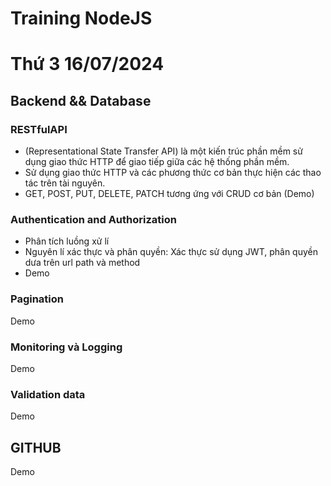 # Training NodeJS

# Thứ 3 16/07/2024

## Backend && Database

### RESTfulAPI 
- (Representational State Transfer API) là một kiến trúc phần mềm sử dụng giao thức HTTP để giao tiếp giữa các hệ thống phần mềm.
- Sử dụng giao thức HTTP và các phương thức cơ bản thực hiện các thao tác trên tài nguyên.
- GET, POST, PUT, DELETE, PATCH tương ứng với CRUD cơ bản (Demo)
### Authentication and Authorization
- Phân tích luồng xử lí
- Nguyên lí xác thực và phân quyền: Xác thực sử dụng JWT, phân quyền dưa trên url path và method
- Demo
### Pagination
Demo
### Monitoring và Logging
Demo
### Validation data
Demo
## GITHUB
Demo
